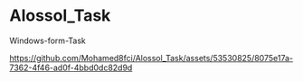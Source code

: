 # Alossol_Task
Windows-form-Task


https://github.com/Mohamed8fci/Alossol_Task/assets/53530825/8075e17a-7362-4f46-ad0f-4bbd0dc82d9d

